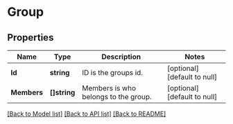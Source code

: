 # Group

## Properties
Name | Type | Description | Notes
------------ | ------------- | ------------- | -------------
**Id** | **string** | ID is the groups id. | [optional] [default to null]
**Members** | **[]string** | Members is who belongs to the group. | [optional] [default to null]

[[Back to Model list]](../README.md#documentation-for-models) [[Back to API list]](../README.md#documentation-for-api-endpoints) [[Back to README]](../README.md)


